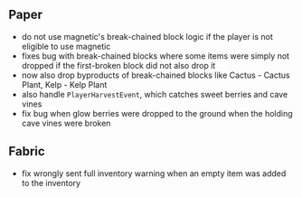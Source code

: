## Paper

- do not use magnetic's break-chained block logic if the player is not eligible to use magnetic
- fixes bug with break-chained blocks where some items were simply not dropped if the first-broken block did not also
  drop it
- now also drop byproducts of break-chained blocks like Cactus - Cactus Plant, Kelp - Kelp Plant
- also handle `PlayerHarvestEvent`, which catches sweet berries and cave vines
- fix bug when glow berries were dropped to the ground when the holding cave vines were broken

## Fabric

- fix wrongly sent full inventory warning when an empty item was added to the inventory